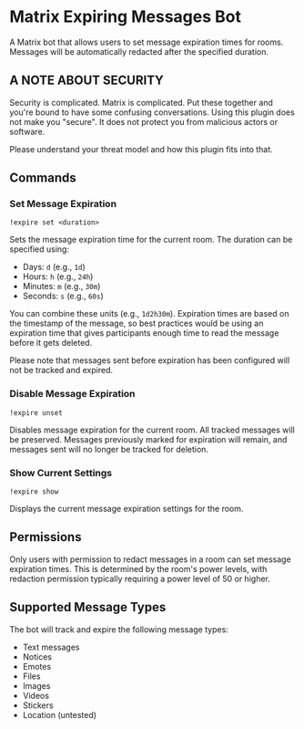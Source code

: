 # Matrix Expiring Messages Bot

A Matrix bot that allows users to set message expiration times for rooms. Messages will be automatically redacted after
the specified duration.

## A NOTE ABOUT SECURITY

Security is complicated. Matrix is complicated. Put these together and you're bound to have some confusing
conversations. Using this plugin does not make you "secure". It does not protect you from malicious actors or software.

Please understand your threat model and how this plugin fits into that.

## Commands

### Set Message Expiration
```
!expire set <duration>
```
Sets the message expiration time for the current room. The duration can be specified using:
- Days: `d` (e.g., `1d`)
- Hours: `h` (e.g., `24h`)
- Minutes: `m` (e.g., `30m`)
- Seconds: `s` (e.g., `60s`)

You can combine these units (e.g., `1d2h30m`). Expiration times are based on the timestamp of the message, so best
practices would be using an expiration time that gives participants enough time to read the message before it gets
deleted.

Please note that messages sent before expiration has been configured will not be tracked and expired.

### Disable Message Expiration
```
!expire unset
```
Disables message expiration for the current room. All tracked messages will be preserved. Messages previously marked for
expiration will remain, and messages sent will no longer be tracked for deletion.

### Show Current Settings
```
!expire show
```
Displays the current message expiration settings for the room.

## Permissions

Only users with permission to redact messages in a room can set message expiration times. This is determined by the
room's power levels, with redaction permission typically requiring a power level of 50 or higher.

## Supported Message Types

The bot will track and expire the following message types:
- Text messages
- Notices
- Emotes
- Files
- Images
- Videos 
- Stickers
- Location (untested)
